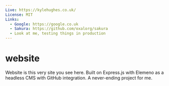 ```yaml
---
Live: https://kylehughes.co.uk/
License: MIT
Links:
  - Google: https://google.co.uk
  - Sakura: https://github.com/oxalorg/sakura
  - Look at me, testing things in production
---
```

# website
Website is this very site you see here. Built on Express.js with Elemeno as a headless CMS with GitHub integration. A never-ending project for me.
